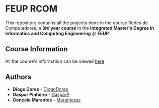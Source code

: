 # FEUP RCOM

This repository contains all the projects done in the course Redes de Computadores, a **3rd year course** in the **Integrated Master's Degree in Informatics and Computing Engineering** @ **FEUP**

## Course Information

All the course's information can be viewed [here](https://sigarra.up.pt/feup/pt/ucurr_geral.ficha_uc_view?pv_ocorrencia_id=436445).


## Authors

 * **Diogo Dores** - [DiogoDores](https://github.com/DiogoDores)
 * **Gaspar Pinheiro** - [GasparP](https://github.com/Gaspar99)
 * **Gonçalo Marantes** - [Marantesss](https://github.com/Marantesss)

